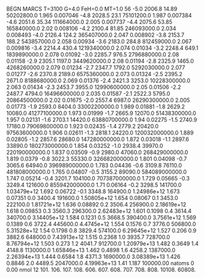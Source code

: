 BEGN
MARCS T=3100 G=4.0 FeH=0.0 MT=1.0
                  56
-5.0 2006.8 14.89 50202800.0 1.965 0.007046 
-4.8 2028.5 23.1 75101200.0 1.987 0.007384 
-4.6 2051.6 35.34 111664000.0 2.005 0.007737 
-4.4 2075.6 53.85 165840000.0 2.02 0.008106 
-4.2 2100.4 81.85 246093000.0 2.034 0.008493 
-4.0 2126.4 124.2 365407000.0 2.047 0.008902 
-3.8 2153.7 188.2 543857000.0 2.058 0.00934 
-3.6 2183.0 284.8 812459000.0 2.067 0.009816 
-3.4 2214.4 430.4 1219340000.0 2.074 0.01034 
-3.2 2248.4 649.1 1839890000.0 2.078 0.01092 
-3.0 2285.7 976.5 2796880000.0 2.08 0.01158 
-2.9 2305.1 1197.0 3449620000.0 2.08 0.01194 
-2.8 2325.9 1465.0 4268260000.0 2.079 0.01234 
-2.7 2347.7 1792.0 5292030000.0 2.077 0.01277 
-2.6 2370.8 2189.0 6575360000.0 2.073 0.01324 
-2.5 2395.2 2671.0 8188680000.0 2.069 0.01376 
-2.4 2421.3 3253.0 10228300000.0 2.063 0.01434 
-2.3 2453.7 3955.0 12990600000.0 2.05 0.01506 
-2.2 2487.7 4794.0 16496600000.0 2.035 0.01587 
-2.1 2522.3 5795.0 20864500000.0 2.02 0.01675 
-2.0 2557.4 6987.0 26290300000.0 2.005 0.01773 
-1.9 2593.0 8404.0 33002200000.0 1.989 0.01881 
-1.8 2629.2 10080.0 41277100000.0 1.973 0.01999 
-1.7 2665.9 12070.0 51438300000.0 1.957 0.02131 
-1.6 2703.1 14420.0 63880700000.0 1.94 0.02275 
-1.5 2740.9 17180.0 79069800000.0 1.923 0.02435 
-1.4 2779.2 20420.0 97563600000.0 1.906 0.02611 
-1.3 2818.1 24220.0 120032000000.0 1.889 0.02805 
-1.2 2857.6 28680.0 147280000000.0 1.872 0.03018 
-1.1 2897.6 33890.0 180273000000.0 1.854 0.03252 
-1.0 2938.4 39970.0 220190000000.0 1.837 0.03509 
-0.9 2980.0 47060.0 268429000000.0 1.819 0.0379 
-0.8 3022.3 55330.0 326682000000.0 1.801 0.04098 
-0.7 3065.6 64940.0 396989000000.0 1.783 0.04436 
-0.6 3109.8 76110.0 481808000000.0 1.765 0.04807 
-0.5 3155.2 89090.0 584089000000.0 1.747 0.05214 
-0.4 3201.7 104100.0 707387000000.0 1.729 0.05665 
-0.3 3249.4 121600.0 855942000000.0 1.71 0.06164 
-0.2 3298.5 141700.0 1.03479e+12 1.692 0.06722 
-0.1 3348.8 164900.0 1.24986e+12 1.673 0.07351 
0.0 3400.4 191600.0 1.50805e+12 1.654 0.08067 
0.1 3453.0 222100.0 1.81721e+12 1.636 0.08892 
0.2 3506.4 256900.0 2.18619e+12 1.618 0.09853 
0.3 3560.3 296300.0 2.62483e+12 1.601 0.1098 
0.4 3614.4 340700.0 3.14405e+12 1.584 0.1231 
0.5 3668.5 390400.0 3.7561e+12 1.569 0.1389 
0.6 3722.4 445600.0 4.4745e+12 1.554 0.1576 
0.7 3776.0 506800.0 5.31528e+12 1.54 0.1798 
0.8 3829.4 574100.0 6.29645e+12 1.527 0.206 
0.9 3882.6 648000.0 7.43913e+12 1.515 0.2368 
1.0 3935.7 728700.0 8.76794e+12 1.503 0.273 
1.2 4041.7 912700.0 1.20979e+13 1.482 0.3649 
1.4 4148.8 1130000.0 1.65846e+13 1.462 0.4898 
1.6 4258.2 1387000.0 2.26394e+13 1.444 0.6584 
1.8 4371.3 1690000.0 3.08389e+13 1.426 0.8846 
2.0 4489.5 2047000.0 4.19963e+13 1.41 1.187 
100000.00
natoms              0      0.00
nmol          12
          101.         106.       107.      108.         606.        607.        608.
          707.         708.       808.    10108.       60808.
